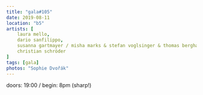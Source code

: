 ```yaml
---
title: "gala#105"
date: 2019-08-11
location: "b5"
artists: [
    laura mello,
    dario sanfilippo,
    susanna gartmayer / misha marks & stefan voglsinger & thomas berghammer,
    christian schröder
]
tags: [gala]
photos: "Sophie Dvořák"
---
```

doors: 19:00 / begin: 8pm (sharp!)  
